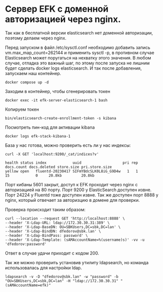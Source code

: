 # Сервер EFK с доменной авторизацией через nginx. 

Так как в бесплатной версии elasticsearch нет доменной авторизации, поэтому делаем через nginx.

Перед запуском в файл /etc/sysctl.conf необходимо добавить запись vm.max_map_count=262144 и применить sysctl -p, в противном случае Elasticsearch может поругаться на нехватку этого значения.
В любом случае, отладка это важный шаг, по этому после запуска не лишним будет сделать docker logs elasticsearch. И так после добавления, запускаем наш контейнер.

```
docker compose up -d
```

 Заходим в контейнер, чтобы сгенерировать токен
```
docker exec -it efk-server-elasticsearch-1 bash
```

Копируем токен
```
bin/elasticsearch-create-enrollment-token -s kibana
```

Посмотреть пин-код для активации kibana
```
docker logs efk-stack-kibana-1
```

База у нас готова, можно проверить есть ли у нас индексы:
```
curl -X GET 'localhost:9200/_cat/indices?v'

health status index            uuid                   pri rep docs.count docs.deleted store.size pri.store.size
yellow open   fluentd-20230417 SIFmYBdcSLK0L8iG_G9D4w   1   1         15            0     20.8kb         20.8kb
```

Порт кибаны 5601 закрыт, доступ к EFK проходит через nginx с авторизацией на 80 порту.
Порт 9200 у ElasticSearch доступен извне.
Порт 24224 у Fluentd тоже доступен извне.
Так же доступен порт 8888 у nginx, который отвечает за авторизцию в домене для проверки.

Проверка происходит таким образом:
```
curl --location --request GET 'http://localhost:8888' \
--header 'X-Ldap-URL: ldap://172.30.30.31:389' \
--header 'X-Ldap-BaseDN: OU=SBKUsers,DC=sbk,DC=lan' \
--header 'X-Ldap-BindDN: dfedorov@sbk.lan' \
--header 'X-Ldap-BindPass: password' \
--header 'X-Ldap-Template: (sAMAccountName=%(username)s)' -vv -u 'dfedorov:password'
```
Ответ в случае удачи приходит с кодом 200.

Так же можно проверить установив утилиту ldapsearch, но команда использовалась для настройки ldap.
```
ldapsearch -v -D "dfedorov@sbk.lan" -w "password" -b "OU=SBKUsers,DC=sbk,DC=lan" -H "ldap://172.30.30.31" "(sAMAccountName=efk)"
```